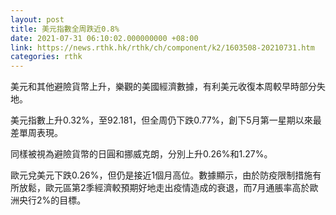 ```yaml
---
layout: post
title: 美元指數全周跌近0.8%
date: 2021-07-31 06:10:02.000000000 +08:00
link: https://news.rthk.hk/rthk/ch/component/k2/1603508-20210731.htm
categories: rthk
---
```


美元和其他避險貨幣上升，樂觀的美國經濟數據，有利美元收復本周較早時部分失地。

美元指數上升0.32%，至92.181，但全周仍下跌0.77%，創下5月第一星期以來最差單周表現。

同樣被視為避險貨幣的日圓和挪威克朗，分別上升0.26%和1.27%。

歐元兌美元下跌0.26%，但仍是接近1個月高位。數據顯示，由於防疫限制措施有所放鬆，歐元區第2季經濟較預期好地走出疫情造成的衰退，而7月通脹率高於歐洲央行2%的目標。
